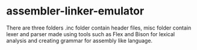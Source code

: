 # assembler-linker-emulator
There are three folders .inc folder contain header files, misc folder contain lexer and parser made using tools such as Flex and Bison for lexical analysis and creating grammar for assembly like language.


